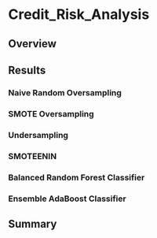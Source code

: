 # Credit_Risk_Analysis

## Overview

## Results

### Naive Random Oversampling

### SMOTE Oversampling

### Undersampling

### SMOTEENIN

### Balanced Random Forest Classifier

### Ensemble AdaBoost Classifier

## Summary
